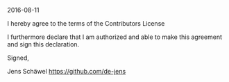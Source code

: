 2016-08-11

I hereby agree to the terms of the Contributors License

I furthermore declare that I am authorized and able to make this
agreement and sign this declaration.

Signed,

Jens Schäwel
https://github.com/de-jens
